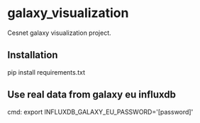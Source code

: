 # galaxy_visualization
Cesnet galaxy visualization project.

## Installation
pip install requirements.txt

## Use real data from galaxy eu influxdb
cmd:
export INFLUXDB_GALAXY_EU_PASSWORD='[password]'
